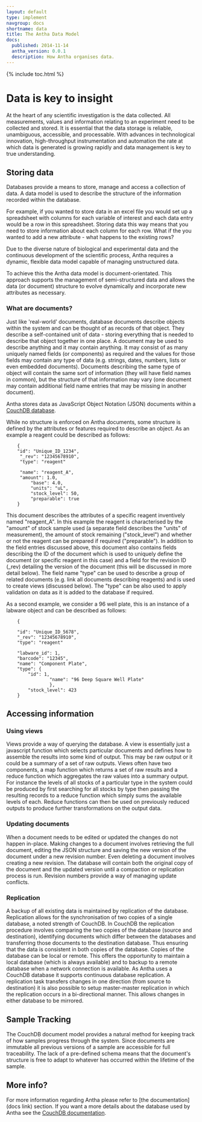 ```yaml
---
layout: default
type: implement
navgroup: docs
shortname: data
title: The Antha Data Model
docs:
  published: 2014-11-14
  antha_version: 0.0.1
  description: How Antha organises data.
---
```

{% include toc.html %}

# Data is key to insight

At the heart of any scientific investigation is the data collected.  All measurements, values and information relating to an experiment need to be collected and stored.  It is essential that the data storage is reliable, unambiguous, accessible, and processable.  With advances in technological innovation, high-throughput instrumentation and automation the rate at which data is generated is growing rapidly and data management is key to true understanding. 

## Storing data

Databases provide a means to store, manage and access a collection of data.  A data model is used to describe the structure of the information recorded within the database.   

For example, if you wanted to store data in an excel file you would set up a spreadsheet with columns for each variable of interest and each data entry would be a row in this spreadsheet.  Storing data this way means that you need to store information about each column for each row.  What if the you wanted to add a new attribute - what happens to the existing rows?  

Due to the diverse nature of biological and experimental data and the continuous development of the scientific process, Antha requires a dynamic, flexible data model capable of managing unstructured data.   

To achieve this the Antha data model is document-orientated.  This approach supports the management of semi-structured data and allows the data (or document) structure to evolve dynamically and incorporate new attributes as necessary.  

### What are documents?

Just like 'real-world' documents, database documents describe objects within the system and can be thought of as records of that object.  They describe a self-contained unit of data - storing everything that is needed to describe that object together in one place.  A document may be used to describe anything and it may contain anything.  It may consist of as many uniquely named fields (or components) as required and the values for those fields may contain any type of data (e.g. strings, dates, numbers, lists or even embedded documents).  Documents describing the same type of object will contain the same sort of information (they will have field names in common), but the structure of that information may vary (one document may contain additional field name entries that may be missing in another document).  

Antha stores data as JavaScript Object Notation (JSON) documents within a [CouchDB database](http://couchdb.apache.org). 
    
While no structure is enforced on Antha documents, some structure is defined by the attributes or features required to describe an object.  As an example a reagent could be described as follows:

```
    {
	"id": "Unique_ID_1234",
	 "_rev": "12345678910",
	 "type": "reagent"

	 "name": "reagent_A",
	 "amount": 1.0,
         "base": 4.0,
         "units": "uL",
         "stock_level": 50,
         "preparable": true
    }
```

This document describes the attributes of a specific reagent inventively named "reagent_A".  In this example the reagent is characterised by the "amount" of stock sample used (a separate field describes the "units" of measurement), the amount of stock remaining ("stock_level") and whether or not the reagent can be prepared if required ("preparable").  In addition to the field entries discussed above, this document also contains fields describing the ID of the document which is used to uniquely define the document (or specific reagent in this case) and a field for the revision ID (_rev) detailing the version of the document (this will be discussed in more detail below).  The field name "type" can be used to describe a group of related documents (e.g. link all documents describing reagents) and is used to create views (discussed below). The "type" can be also used to apply validation on data as it is added to the database if required.

As a second example, we consider a 96 well plate, this is an instance of a labware object and can be described as follows:

```
    {

	"id": "Unique_ID_5678",
	"_rev": "12345678910",
	"type": "reagent"

	"labware_id": 1,
	"barcode": "12345",
	"name": "Component Plate",
	"type": {	   
		"id": 1,
                "name": "96 Deep Square Well Plate"
                },
        "stock_level": 423
    }
```

## Accessing information  

### Using views

Views provide a way of querying the database. A view is essentially just a javascript function which selects particular documents and defines how to assemble the results into some kind of output. This may be raw output or it could be a summary of a set of raw outputs. Views often have two components, a map function which returns a set of raw results and a reduce function which aggregates the raw values into a summary output. For instance the levels of all stocks of a particular type in the system could be produced by first searching for all stocks by type then passing the resulting records to a reduce function which simply sums the available levels of each. Reduce functions can then be used on previously reduced outputs to produce further transformations on the output data. 

### Updating documents 

When a document needs to be edited or updated the changes do not happen in-place.  Making changes to a document involves retrieving the full document, editing the JSON structure and saving the new version of the document under a new revision number.  Even deleting a document involves creating a new revision.  The database will contain both the original copy of the document and the updated version until a compaction or replication process is run.  Revision numbers provide a way of managing update conflicts.

### Replication

A backup of all existing data is maintained by replication of the database.  Replication allows for the synchronisation of two copies of a single database, a noted strength of CouchDB.  In CouchDB the replication procedure involves comparing the two copies of the database (source and destination), identifying documents which differ between the databases and transferring those documents to the destination database.  Thus ensuring that the data is consistent in both copies of the database.  Copies of the database can be local or remote.  This offers the opportunity to maintain a local database (which is always available) and to backup to a remote database when a network connection is available.  As Antha uses a CouchDB database it supports continuous database replication.  A replication task transfers changes in one direction (from source to destination) it is also possible to setup master-master replication in which the replication occurs in a bi-directional manner.  This allows changes in either database to be mirrored.  

## Sample Tracking

The CouchDB document model provides a natural method for keeping track of how samples progress through the system. Since documents are immutable all previous versions of a sample are accessible for full traceability. The lack of a pre-defined schema means that the document's structure is free to adapt to whatever has occurred within the lifetime of the sample. 

## More info?

For more information regarding Antha please refer to [the documentation](docs link) section.  If you want a more details about the database used by Antha see the [CouchDB documentation](http://couchdb.apache.org).